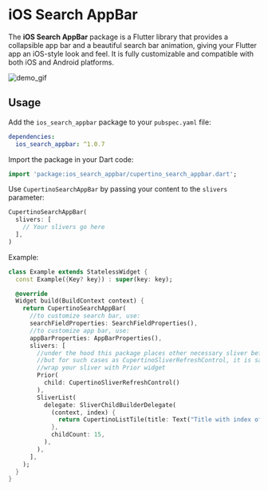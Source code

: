 # iOS Search AppBar

The **iOS Search AppBar** package is a Flutter library that provides a collapsible app bar and a beautiful search bar animation, giving your Flutter app an iOS-style look and feel. It is fully customizable and compatible with both iOS and Android platforms.

![demo_gif](https://github.com/durbek03/ios_search_appbar/assets/76834170/1f671641-2e63-4297-b1f2-a1a8aa32abe6)

## Usage
Add the `ios_search_appbar` package to your `pubspec.yaml` file:

```yaml
dependencies:
  ios_search_appbar: ^1.0.7

```
Import the package in your Dart code:
```dart
import 'package:ios_search_appbar/cupertino_search_appbar.dart';
```
Use `CupertinoSearchAppBar` by passing your content to the `slivers` parameter:
```dart
CupertinoSearchAppBar(
  slivers: [
    // Your slivers go here
  ],
)
```
Example:
```dart
class Example extends StatelessWidget {
  const Example({Key? key}) : super(key: key);

  @override
  Widget build(BuildContext context) {
    return CupertinoSearchAppBar(
      //to customize search bar, use:
      searchFieldProperties: SearchFieldProperties(),
      //to customize app bar, use:
      appBarProperties: AppBarProperties(),
      slivers: [
        //under the hood this package places other necessary sliver before yours' to correctly animate searchBar
        //but for such cases as CupertinoSliverRefreshControl, it is safe to insert them at the beginning and to do that
        //wrap your sliver with Prior widget
        Prior(
          child: CupertinoSliverRefreshControl()
        ),
        SliverList(
          delegate: SliverChildBuilderDelegate(
            (context, index) {
              return CupertinoListTile(title: Text("Title with index of $index"));
            },
            childCount: 15,
          ),
        ),
      ],
    );
  }
}
